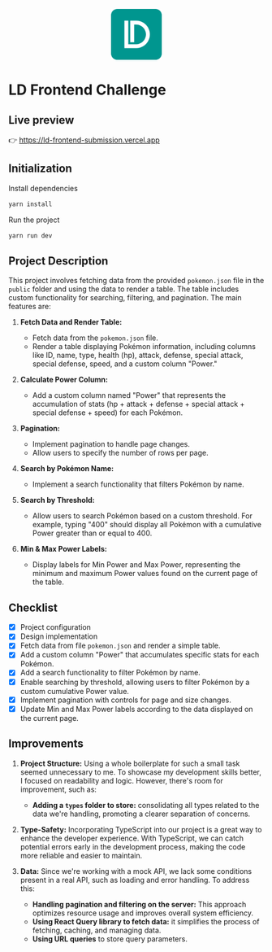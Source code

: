 <p align="center">
  <a href="https://legal-doctrine.com/"><img height="100" src="./src/assets/LD-logo.png"></a>
</p>

# LD Frontend Challenge

## Live preview
👉 https://ld-frontend-submission.vercel.app

## Initialization

Install dependencies
```bash
yarn install
```
Run the project
```bash
yarn run dev
```

## Project Description

This project involves fetching data from the provided `pokemon.json` file in the `public` folder and using the data to render a table. The table includes custom functionality for searching, filtering, and pagination. The main features are:

1. **Fetch Data and Render Table:**
   - Fetch data from the `pokemon.json` file.
   - Render a table displaying Pokémon information, including columns like ID, name, type, health (hp), attack, defense, special attack, special defense, speed, and a custom column "Power."

2. **Calculate Power Column:**
   - Add a custom column named "Power" that represents the accumulation of stats (hp + attack + defense + special attack + special defense + speed) for each Pokémon.

3. **Pagination:**
   - Implement pagination to handle page changes.
   - Allow users to specify the number of rows per page.

4. **Search by Pokémon Name:**
   - Implement a search functionality that filters Pokémon by name.

5. **Search by Threshold:**
   - Allow users to search Pokémon based on a custom threshold. For example, typing "400" should display all Pokémon with a cumulative Power greater than or equal to 400.

6. **Min & Max Power Labels:**
   - Display labels for Min Power and Max Power, representing the minimum and maximum Power values found on the current page of the table.

## Checklist
- [X] Project configuration
- [X] Design implementation
- [X] Fetch data from file `pokemon.json` and render a simple table.
- [X] Add a custom column "Power" that accumulates specific stats for each Pokémon.
- [X] Add a search functionality to filter Pokémon by name.
- [X] Enable searching by threshold, allowing users to filter Pokémon by a custom cumulative Power value.
- [X] Implement pagination with controls for page and size changes.
- [X] Update Min and Max Power labels according to the data displayed on the current page.

## Improvements

1. **Project Structure:**
   Using a whole boilerplate for such a small task seemed unnecessary to me. To showcase my development skills better, I focused on readability and logic. However, there's room for improvement, such as:
   - **Adding a `types` folder to store:** consolidating all types related to the data we're handling, promoting a clearer separation of concerns.

2. **Type-Safety:**
   Incorporating TypeScript into our project is a great way to enhance the developer experience. With TypeScript, we can catch potential errors early in the development process, making the code more reliable and easier to maintain.

3. **Data:**
   Since we're working with a mock API, we lack some conditions present in a real API, such as loading and error handling. To address this:
   - **Handling pagination and filtering on the server:** This approach optimizes resource usage and improves overall system efficiency.
   - **Using React Query library to fetch data:** it simplifies the process of fetching, caching, and managing data.
   - **Using URL queries** to store query parameters.
